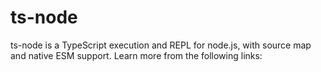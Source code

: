 # ts-node

ts-node is a TypeScript execution and REPL for node.js, with source map and native ESM support. Learn more from the following links: